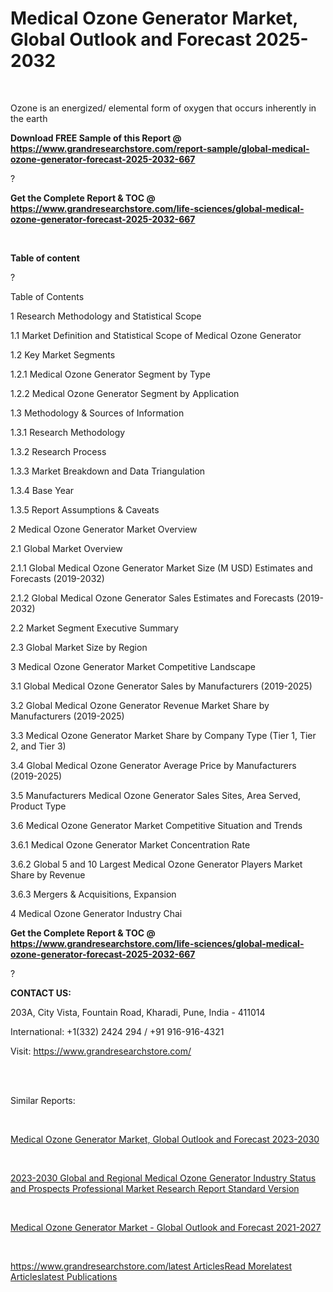 <h1>Medical Ozone Generator Market, Global Outlook and Forecast 2025-2032</h1><br/><p>Ozone is an energized/ elemental form of oxygen that occurs inherently in the earth</p>
 
 
 
 <div><b>Download FREE Sample of this Report @ <a href="https://www.grandresearchstore.com/report-sample/global-medical-ozone-generator-forecast-2025-2032-667">https://www.grandresearchstore.com/report-sample/global-medical-ozone-generator-forecast-2025-2032-667</a></b></div>
 
 
 
 <p>? </p>
 
 
 
 <div><b>Get the Complete Report & TOC @ <a href="https://www.grandresearchstore.com/life-sciences/global-medical-ozone-generator-forecast-2025-2032-667">https://www.grandresearchstore.com/life-sciences/global-medical-ozone-generator-forecast-2025-2032-667</a></b></div>
 
 
 
 <p><br />
 
 <b>Table of content</b></p>
 
 
 
 <p>? </p>
 
 
 
 <p>Table of Contents<br />
 
 1 Research Methodology and Statistical Scope<br />
 
 1.1 Market Definition and Statistical Scope of Medical Ozone Generator<br />
 
 1.2 Key Market Segments<br />
 
 1.2.1 Medical Ozone Generator Segment by Type<br />
 
 1.2.2 Medical Ozone Generator Segment by Application<br />
 
 1.3 Methodology & Sources of Information<br />
 
 1.3.1 Research Methodology<br />
 
 1.3.2 Research Process<br />
 
 1.3.3 Market Breakdown and Data Triangulation<br />
 
 1.3.4 Base Year<br />
 
 1.3.5 Report Assumptions & Caveats<br />
 
 2 Medical Ozone Generator Market Overview<br />
 
 2.1 Global Market Overview<br />
 
 2.1.1 Global Medical Ozone Generator Market Size (M USD) Estimates and Forecasts (2019-2032)<br />
 
 2.1.2 Global Medical Ozone Generator Sales Estimates and Forecasts (2019-2032)<br />
 
 2.2 Market Segment Executive Summary<br />
 
 2.3 Global Market Size by Region<br />
 
 3 Medical Ozone Generator Market Competitive Landscape<br />
 
 3.1 Global Medical Ozone Generator Sales by Manufacturers (2019-2025)<br />
 
 3.2 Global Medical Ozone Generator Revenue Market Share by Manufacturers (2019-2025)<br />
 
 3.3 Medical Ozone Generator Market Share by Company Type (Tier 1, Tier 2, and Tier 3)<br />
 
 3.4 Global Medical Ozone Generator Average Price by Manufacturers (2019-2025)<br />
 
 3.5 Manufacturers Medical Ozone Generator Sales Sites, Area Served, Product Type<br />
 
 3.6 Medical Ozone Generator Market Competitive Situation and Trends<br />
 
 3.6.1 Medical Ozone Generator Market Concentration Rate<br />
 
 3.6.2 Global 5 and 10 Largest Medical Ozone Generator Players Market Share by Revenue<br />
 
 3.6.3 Mergers & Acquisitions, Expansion<br />
 
 4 Medical Ozone Generator Industry Chai</p>
 
 
 
 <div><b>Get the Complete Report & TOC @ <a href="https://www.grandresearchstore.com/life-sciences/global-medical-ozone-generator-forecast-2025-2032-667">https://www.grandresearchstore.com/life-sciences/global-medical-ozone-generator-forecast-2025-2032-667</a></b></div>
 
 
 
 <p>? </p>
 
 
 
 <p><b>CONTACT US:</b><br />
 
 203A, City Vista, Fountain Road, Kharadi, Pune, India - 411014<br />
 
 International: +1(332) 2424 294 / +91 916-916-4321<br />
 
 Visit: <a href="https://www.grandresearchstore.com/">https://www.grandresearchstore.com/</a><br />
 
 <br />
 
 <br />
 
 Similar Reports:<br />
 
 <br />
 
 <a href="https://www.grandresearchstore.com/life-sciences/global-medical-ozone-generator-forecast-2023-2030-729">Medical Ozone Generator Market, Global Outlook and Forecast 2023-2030</a><br />
 
 <br />
 
 <a href="https://www.grandresearchstore.com/life-sciences/global-regional-medical-ozone-generator-2023-2030-837">2023-2030 Global and Regional Medical Ozone Generator Industry Status and Prospects Professional Market Research Report Standard Version</a><br />
 
 <br />
 
 <a href="https://www.grandresearchstore.com/life-sciences/global-medical-ozone-generator-2021-2027-582">Medical Ozone Generator Market - Global Outlook and Forecast 2021-2027</a><br />
 
 <br />
 
 <a href="https://gyeongbokgung.com">https://www.grandresearchstore.com/</a><a href="https://hallyeomaritime.com">latest Articles</a><a href="https://jingwansa.com">Read More</a><a href="https://nguoiviet.jp/">latest Articles</a><a href="https://www.intelmarketresearch.com/">latest Publications</a></p>